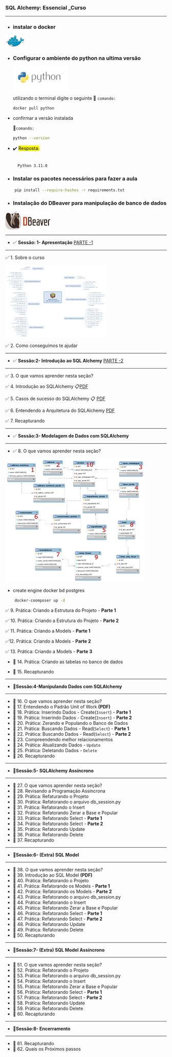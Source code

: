 
###  SQL Alchemy: Essencial _Curso

---

* ### instalar o docker

[![texto alt](/img/image-1.png)](https://www.docker.com/products/docker-desktop/)

* ### Configurar o ambiente do python na ultima versão

  [![Alt text](/img/image.png)](https://hub.docker.com/_/python/)

    utilizando o terminal digite o seguinte  📝 `comando:`

    ```bash
    docker pull python
    ````

* confirmar a versão instalada

     📝`comando:`

    ````bash
    python --version
    ````

* ✔️ <mark>Resposta:</mark>

    ````txt

      Python 3.11.0
    ````

* ###  Instalar os pacotes necessários para fazer a aula

````bash
    pip install --require-hashes -r requirements.txt
````

* ### Instalação do DBeaver para manipulação de banco de dados

[![Alt text](/img/Untitled-2.png)](https://dbeaver.io/download/)


---

* ✅  **Sessão: 1- Apresentação** [PARTE -1](https://github.com/masterCredd/python_sqlAchemy/tree/master/python_sqlachemy/Introdução_ao_SQL_Alchemy)

---
 ✅ 1. Sobre o curso

![Alt text](python_sqlachemy/Apresenta%C3%A7%C3%A3o/sql_alchemy_v3.png)

 ✅ 2. Como conseguimos te ajudar


---

* ✅ **Sessão:2- Introdução ao SQL Alchemy** [PARTE -2](https://github.com/masterCredd/python_sqlAchemy/tree/master/python_sqlachemy/Modelagem_de_Dados_com_SQL_Alchemy)

---

✅ 3. O que vamos aprender nesta seção?

 ✅ 4. Introdução ao SQLAlchemy :clipboard:[PDF](https://github.com/masterCredd/python_sqlAchemy/blob/master/python_sqlachemy/Introdução%20ao%20SQL%20Alchemy/02-introducao-ao-sqlalchemy.pdf)

 ✅ 5. Casos de sucesso do SQLAlchemy :clipboard: [PDF](https://github.com/masterCredd/python_sqlAchemy/blob/master/python_sqlachemy/Introdução%20ao%20SQL%20Alchemy/03-casos-de-sucesso-do-sqlalchemy.pdf)

✅ 6. Entendendo a Arquitetura do SQLAlchemy [PDF](https://github.com/masterCredd/python_sqlAchemy/blob/master/python_sqlachemy/Introdução%20ao%20SQL%20Alchemy/04-entendendo-a-arquitetura-do-sqlalchemy.pdf)

✅ 7. Recapturando

---

* ✅ **Sessão:3- Modelagem de Dados com SQLAlchemy**

---

* ✅ 8. O que vamos aprender nesta seção?

 ![MarineGEO circle logo](python_sqlachemy\Modelagem_de_Dados_com_SQL_Alchemy\01.2+-+fabrica_picoles_ordenado.png)

* create engine docker bd postgres

````bash
    docker-coomposer up -d
````

✅ 9.  Prática: Criando a Estrutura do Projeto - **Parte 1**

✅ 10. Prática: Criando a Estrutura do Projeto - **Parte 2**

 ✅ 11. Prática: Criando a Models - **Parte 1**

✅12. Prática: Criando a Models - **Parte 2**

✅ 13. Prática: Criando a Models - **Parte 3**

* 🔲 14. Prática: Criando as tabelas no banco de dados

* 🔲 15. Recapturando

---

* 🔲**Sessão:4-Manipulando Dados com SQLAlchemy**

---

* 🔲 16. O que vamos aprender nesta seção?
* 🔲 17. Entendendo o Padrão Unit of Work **(PDF)**
* 🔲 18. Prática: Inserindo Dados - Create(`Insert`) - **Parte 1**
* 🔲 19. Prática: Inserindo Dados - Create(`Insert`) - **Parte 2**
* 🔲 20. Prática: Zerando e Populando o Banco de Dados
* 🔲 21. Prática: Buscando Dados - Read(`Select`) - **Parte 1**
* 🔲 22. Prática: Buscando Dados - Read(`Select`) - **Parte 2**
* 🔲 23. Compreendendo melhor relacionamentos
* 🔲 24. Prática: Atualizando Dados - `Update`
* 🔲 25. Prática: Deletando Dados  - `Delete`
* 🔲 26. Recapturando

---

* 🔲**Sessão:5- SQLAlchemy Assíncrono**

---

* 🔲 27. O que vamos aprender nesta seção?
* 🔲 28. Revisando a Programação Assíncrona
* 🔲 29. Prática: Refaturando o Projeto
* 🔲 30. Prática: Refatorando o arquivo db_session.py
* 🔲 31. Prática: Refatorando o Insert
* 🔲 32. Prática: Refatorando Zerar a Base e Popular
* 🔲 33. Prática: Refatorando Select - **Parte 1**
* 🔲 34. Prática: Refatorando Select - **Parte 2**
* 🔲 35. Prática: Refatorando Update
* 🔲 36. Prática: Refatorando Delete
* 🔲 37. Recapturando

---

* 🔲**Sessão:6- (Extra) SQL Model**

---

* 🔲 38. O que vamos aprender nesta seção?
* 🔲 39. Introdução ao SQL Model **(PDF)**
* 🔲 40. Prática: Refatorando o Projeto
* 🔲 41. Prática: Refatorando os Models - **Parte 1**
* 🔲 42. Prática: Refatorando os Models - **Parte 2**
* 🔲 43. Prática: Refatorando o arquivo db_session.py
* 🔲 44. Prática: Refatorando o Insert
* 🔲 45. Prática: Refatorando Zerar a Base e Popular
* 🔲 46. Prática: Refatorando Select - **Parte 1**
* 🔲 47. Prática: Refatorando Select - **Parte 2**
* 🔲 48. Prática: Refatorando Update
* 🔲 49. Prática: Refatorando Delete
* 🔲 50. Recapturando

---

* 🔲**Sessão:7- (Extra) SQL Model Assíncrono**

---

* 🔲 51. O que vamos aprender nesta seção?
* 🔲 52. Prática: Refatorando o Projeto
* 🔲 53. Prática: Refatorando o arquivo db_session.py
* 🔲 54. Prática: Refatorando o Insert
* 🔲 55. Prática: Refatorando Zerar a Base e Popular
* 🔲 56. Prática: Refatorando Select - **Parte 1**
* 🔲 57. Prática: Refatorando Select - **Parte 2**
* 🔲 58. Prática: Refatorando Update
* 🔲 59. Prática: Refatorando Delete
* 🔲 60. Recapturando

---

* 🔲**Sessão:8- Encerramento**

---

* 🔲 61. Recapturando
* 🔲 62. Quais os Próximos passos
